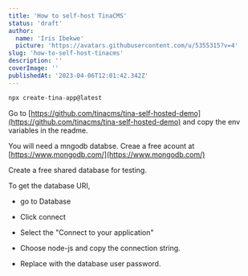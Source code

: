```yaml
---
title: 'How to self-host TinaCMS'
status: 'draft'
author:
  name: 'Iris Ibekwe'
  picture: 'https://avatars.githubusercontent.com/u/5355315?v=4'
slug: 'how-to-self-host-tinacms'
description: ''
coverImage: ''
publishedAt: '2023-04-06T12:01:42.342Z'
---
```


```javascript
npx create-tina-app@latest
```

Go to [https://github.com/tinacms/tina-self-hosted-demo](https://github.com/tinacms/tina-self-hosted-demo) and copy the env variables in the readme.

You will need a mngodb databse. Creae a free acount at [https://www.mongodb.com/](https://www.mongodb.com/)

Create a free shared database for testing.

To get the database URI,

- go to Database

- Click connect

- Select the "Connect to your application"

- Choose node-js and copy the connection string.

- Replace <password> with the database user password.



